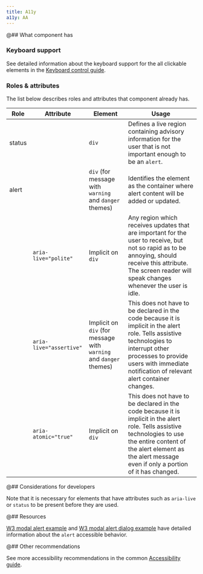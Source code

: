 ```yaml
---
title: A11y
a11y: AA
---
```


@## What component has

### Keyboard support

See detailed information about the keyboard support for the all clickable elements in the [Keyboard control guide](/core-principles/a11y/a11y-keyboard/).

### Roles & attributes

The list below describes roles and attributes that component already has.

| Role   | Attribute               | Element                                                            | Usage                                                                                                                                                                                                                               |
| ------ | ----------------------- | ------------------------------------------------------------------ | ----------------------------------------------------------------------------------------------------------------------------------------------------------------------------------------------------------------------------------- |
| status |                         | `div`                                                              | Defines a live region containing advisory information for the user that is not important enough to be an `alert`.                                                                                                                   |
| alert  |                         | `div` (for message with `warning` and `danger` themes)             | Identifies the element as the container where alert content will be added or updated.                                                                                                                                               |
|        | `aria-live="polite"`    | Implicit on `div`                                                  | Any region which receives updates that are important for the user to receive, but not so rapid as to be annoying, should receive this attribute. The screen reader will speak changes whenever the user is idle.                    |
|        | `aria-live="assertive"` | Implicit on `div` (for message with `warning` and `danger` themes) | This does not have to be declared in the code because it is implicit in the alert role. Tells assistive technologies to interrupt other processes to provide users with immediate notification of relevant alert container changes. |
|        | `aria-atomic="true"`    | Implicit on `div`                                                  | This does not have to be declared in the code because it is implicit in the alert role. Tells assistive technologies to use the entire content of the alert element as the alert message even if only a portion of it has changed.  |

@## Considerations for developers

Note that it is necessary for elements that have attributes such as `aria-live` or `status` to be present before they are used.

@## Resources

[W3 modal alert example](https://www.w3.org/TR/wai-aria-practices-1.1/examples/alert/alert.html) and [W3 modal alert dialog example](https://www.w3.org/TR/wai-aria-practices-1.1/examples/dialog-modal/alertdialog.html) have detailed information about the `alert` accessible behavior.

@## Other recommendations

See more accessibility recommendations in the common [Accessibility guide](/core-principles/a11y/).
